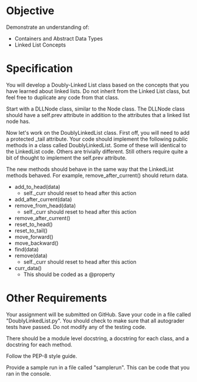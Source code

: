 # Objective

Demonstrate an understanding of:

* Containers and Abstract Data Types
* Linked List Concepts

# Specification

You will develop a Doubly-Linked List class based on the concepts that you have learned about linked lists. Do not inherit from the Linked List class, but feel free to duplicate any code from that class.

Start with a DLLNode class, similar to the Node class. The DLLNode class should have a self.prev attribute in addition to the attributes that a linked list node has.

Now let's work on the DoublyLinkedList class. First off, you will need to add a protected _tail attribute. Your code should implement the following public methods in a class called DoublyLinkedList. Some of these will identical to the LinkedList code. Others are trivially different. Still others require quite a bit of thought to implement the self.prev attribute. 

The new methods should behave in the same way that the LinkedList methods behaved. For example, remove_after_current() should return data.

* add_to_head(data)
  * self._curr should reset to head after this action
* add_after_current(data)
* remove_from_head(data)
  * self._curr should reset to head after this action
* remove_after_current()
* reset_to_head()
* reset_to_tail()
* move_forward()
* move_backward()
* find(data)
* remove(data)
  * self._curr should reset to head after this action
* curr_data()
  * This should be coded as a @property


# Other Requirements

Your assignment will be submitted on GitHub. Save your code in a file called "DoublyLinkedList.py". You should check to make sure
that all autograder tests have passed. Do not modify any of the testing code.

There should be a module level docstring, a docstring for each class, and a
docstring for each method.

Follow the PEP-8 style guide.

Provide a sample run in a file called "samplerun". This can be code that you ran in the console.